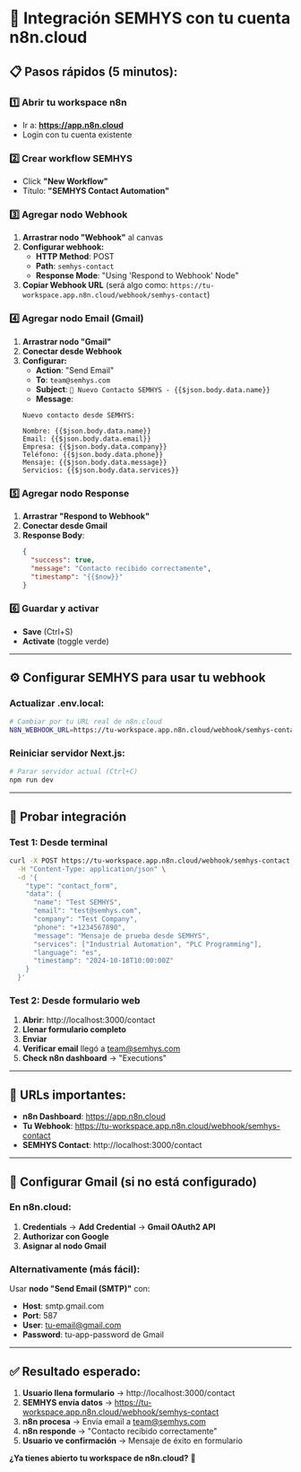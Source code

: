 # 🎯 Integración SEMHYS con tu cuenta n8n.cloud

## 📋 Pasos rápidos (5 minutos):

### 1️⃣ **Abrir tu workspace n8n**
- Ir a: **https://app.n8n.cloud**
- Login con tu cuenta existente

### 2️⃣ **Crear workflow SEMHYS**
- Click **"New Workflow"**  
- Título: **"SEMHYS Contact Automation"**

### 3️⃣ **Agregar nodo Webhook**
1. **Arrastrar nodo "Webhook"** al canvas
2. **Configurar webhook:**
   - **HTTP Method**: POST
   - **Path**: `semhys-contact`
   - **Response Mode**: "Using 'Respond to Webhook' Node"
3. **Copiar Webhook URL** (será algo como: `https://tu-workspace.app.n8n.cloud/webhook/semhys-contact`)

### 4️⃣ **Agregar nodo Email** (Gmail)
1. **Arrastrar nodo "Gmail"**
2. **Conectar desde Webhook**
3. **Configurar:**
   - **Action**: "Send Email"
   - **To**: `team@semhys.com`
   - **Subject**: `🚀 Nuevo Contacto SEMHYS - {{$json.body.data.name}}`
   - **Message**: 
   ```
   Nuevo contacto desde SEMHYS:
   
   Nombre: {{$json.body.data.name}}
   Email: {{$json.body.data.email}}
   Empresa: {{$json.body.data.company}}
   Teléfono: {{$json.body.data.phone}}
   Mensaje: {{$json.body.data.message}}
   Servicios: {{$json.body.data.services}}
   ```

### 5️⃣ **Agregar nodo Response** 
1. **Arrastrar "Respond to Webhook"**
2. **Conectar desde Gmail**
3. **Response Body**: 
   ```json
   {
     "success": true,
     "message": "Contacto recibido correctamente",
     "timestamp": "{{$now}}"
   }
   ```

### 6️⃣ **Guardar y activar**
- **Save** (Ctrl+S)
- **Activate** (toggle verde)

---

## ⚙️ Configurar SEMHYS para usar tu webhook

### Actualizar .env.local:
```bash
# Cambiar por tu URL real de n8n.cloud
N8N_WEBHOOK_URL=https://tu-workspace.app.n8n.cloud/webhook/semhys-contact
```

### Reiniciar servidor Next.js:
```bash
# Parar servidor actual (Ctrl+C)
npm run dev
```

---

## 🧪 Probar integración

### Test 1: Desde terminal
```bash
curl -X POST https://tu-workspace.app.n8n.cloud/webhook/semhys-contact \
  -H "Content-Type: application/json" \
  -d '{
    "type": "contact_form", 
    "data": {
      "name": "Test SEMHYS",
      "email": "test@semhys.com",
      "company": "Test Company",
      "phone": "+1234567890",
      "message": "Mensaje de prueba desde SEMHYS",
      "services": ["Industrial Automation", "PLC Programming"],
      "language": "es",
      "timestamp": "2024-10-18T10:00:00Z"
    }
  }'
```

### Test 2: Desde formulario web
1. **Abrir**: http://localhost:3000/contact
2. **Llenar formulario completo**
3. **Enviar**
4. **Verificar email** llegó a team@semhys.com
5. **Check n8n dashboard** → "Executions"

---

## 🚀 URLs importantes:

- **n8n Dashboard**: https://app.n8n.cloud
- **Tu Webhook**: https://tu-workspace.app.n8n.cloud/webhook/semhys-contact
- **SEMHYS Contact**: http://localhost:3000/contact

---

## 📧 Configurar Gmail (si no está configurado)

### En n8n.cloud:
1. **Credentials** → **Add Credential** → **Gmail OAuth2 API**
2. **Authorizar con Google**
3. **Asignar al nodo Gmail**

### Alternativamente (más fácil):
Usar **nodo "Send Email (SMTP)"** con:
- **Host**: smtp.gmail.com
- **Port**: 587
- **User**: tu-email@gmail.com  
- **Password**: tu-app-password de Gmail

---

## ✅ Resultado esperado:

1. **Usuario llena formulario** → http://localhost:3000/contact
2. **SEMHYS envía datos** → https://tu-workspace.app.n8n.cloud/webhook/semhys-contact  
3. **n8n procesa** → Envía email a team@semhys.com
4. **n8n responde** → "Contacto recibido correctamente"
5. **Usuario ve confirmación** → Mensaje de éxito en formulario

**¿Ya tienes abierto tu workspace de n8n.cloud?** 🎯